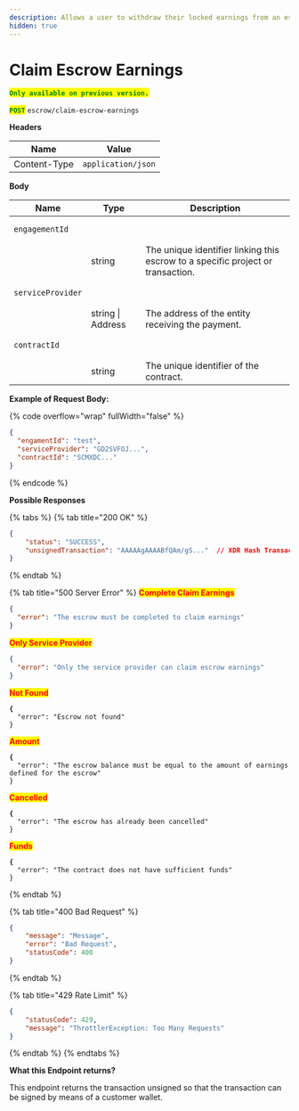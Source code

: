 ```yaml
---
description: Allows a user to withdraw their locked earnings from an escrow contract.
hidden: true
---
```


# Claim Escrow Earnings

<mark style="color:green;">**`Only available on previous version.`**</mark>&#x20;

<mark style="color:green;">**`POST`**</mark> `escrow/claim-escrow-earnings`



**Headers**

| Name         | Value              |
| ------------ | ------------------ |
| Content-Type | `application/json` |

**Body**

| Name                                     | Type              | Description                                                                     |
| ---------------------------------------- | ----------------- | ------------------------------------------------------------------------------- |
| <pre><code>engagementId
</code></pre>    | string            | The unique identifier linking this escrow to a specific project or transaction. |
| <pre><code>serviceProvider
</code></pre> | string \| Address | The address of the entity receiving the payment.                                |
| <pre><code>contractId
</code></pre>      | string            | The unique identifier of the contract.                                          |



**Example of Request Body:**

{% code overflow="wrap" fullWidth="false" %}
```json
{
  "engamentId": "test", 
  "serviceProvider": "GD2SVFOJ...",
  "contractId": "SCMXDC..."
}
```
{% endcode %}



**Possible Responses**

{% tabs %}
{% tab title="200 OK" %}
```json
{
    "status": "SUCCESS",
    "unsignedTransaction": "AAAAAgAAAABfQAm/gS..."  // XDR Hash Transaction
}
```
{% endtab %}

{% tab title="500 Server Error" %}
<mark style="color:red;">**Complete Claim Earnings**</mark>

```json
{
  "error": "The escrow must be completed to claim earnings"
}
```

<mark style="color:red;">**Only Service Provider**</mark>

```json
{
  "error": "Only the service provider can claim escrow earnings"
}
```

<mark style="color:red;">**Not Found**</mark>

<pre class="language-json"><code class="lang-json"><strong>{
</strong>  "error": "Escrow not found"
}
</code></pre>

<mark style="color:red;">**Amount**</mark>

<pre class="language-json"><code class="lang-json"><strong>{
</strong>  "error": "The escrow balance must be equal to the amount of earnings defined for the escrow"
}
</code></pre>

<mark style="color:red;">**Cancelled**</mark>

<pre class="language-json"><code class="lang-json"><strong>{
</strong>  "error": "The escrow has already been cancelled"
}
</code></pre>

<mark style="color:red;">**Funds**</mark>

<pre class="language-json"><code class="lang-json"><strong>{
</strong>  "error": "The contract does not have sufficient funds"
}
</code></pre>
{% endtab %}

{% tab title="400 Bad Request" %}
```json
{
    "message": "Message",
    "error": "Bad Request",
    "statusCode": 400
}

```
{% endtab %}

{% tab title="429 Rate Limit" %}
```json
{
    "statusCode": 429,
    "message": "ThrottlerException: Too Many Requests"
}
```
{% endtab %}
{% endtabs %}



**What this Endpoint returns?**

This endpoint returns the transaction unsigned so that the transaction can be signed by means of a customer wallet.
